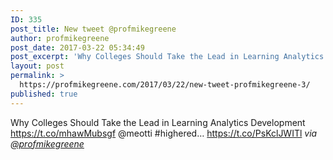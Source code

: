 ```yaml
---
ID: 335
post_title: New tweet @profmikegreene
author: profmikegreene
post_date: 2017-03-22 05:34:49
post_excerpt: 'Why Colleges Should Take the Lead in Learning Analytics Development https://t.co/mhawMubsgf @meotti #highered… https://t.co/PsKclJWITl'
layout: post
permalink: >
  https://profmikegreene.com/2017/03/22/new-tweet-profmikegreene-3/
published: true
---
```

Why Colleges Should Take the Lead in Learning Analytics Development https://t.co/mhawMubsgf @meotti #highered… https://t.co/PsKclJWITl
<cite>via <a href="https://twitter.com/profmikegreene/status/844497585679273984">@profmikegreene</a></cite>
